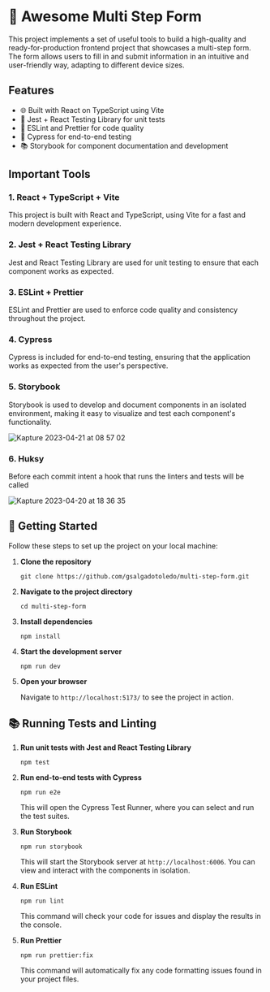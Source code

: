 # 👋 Awesome Multi Step Form

This project implements a set of useful tools to build a high-quality and ready-for-production frontend project that showcases a multi-step form. The form allows users to fill in and submit information in an intuitive and user-friendly way, adapting to different device sizes.

## Features

- 🌐 Built with React on TypeScript using Vite
- 🧪 Jest + React Testing Library for unit tests
- 🚨 ESLint and Prettier for code quality
- 🌲 Cypress for end-to-end testing
- 📚 Storybook for component documentation and development

## Important Tools

### 1. React + TypeScript + Vite

This project is built with React and TypeScript, using Vite for a fast and modern development experience.

### 2. Jest + React Testing Library

Jest and React Testing Library are used for unit testing to ensure that each component works as expected.

### 3. ESLint + Prettier

ESLint and Prettier are used to enforce code quality and consistency throughout the project.

### 4. Cypress

Cypress is included for end-to-end testing, ensuring that the application works as expected from the user's perspective.

### 5. Storybook

Storybook is used to develop and document components in an isolated environment, making it easy to visualize and test each component's functionality.

![Kapture 2023-04-21 at 08 57 02](https://user-images.githubusercontent.com/1288502/233655332-0534fdaf-55e0-4966-8acf-d3a6e49a0200.gif)

### 6. Huksy

Before each commit intent a hook that runs the linters and tests will be called

![Kapture 2023-04-20 at 18 36 35](https://user-images.githubusercontent.com/1288502/233508854-dd456699-4fd3-46c6-af8a-887cb57e8db8.gif)

## 🚀 Getting Started

Follow these steps to set up the project on your local machine:

1. **Clone the repository**

   ```
   git clone https://github.com/gsalgadotoledo/multi-step-form.git
   ```

2. **Navigate to the project directory**

   ```
   cd multi-step-form
   ```

3. **Install dependencies**

   ```
   npm install
   ```

4. **Start the development server**

   ```
   npm run dev
   ```

5. **Open your browser**

   Navigate to `http://localhost:5173/` to see the project in action.

## 📚 Running Tests and Linting

1. **Run unit tests with Jest and React Testing Library**

   ```
   npm test
   ```

2. **Run end-to-end tests with Cypress**

   ```
   npm run e2e
   ```

   This will open the Cypress Test Runner, where you can select and run the test suites.

3. **Run Storybook**

   ```
   npm run storybook
   ```

   This will start the Storybook server at `http://localhost:6006`. You can view and interact with the components in isolation.

4. **Run ESLint**

   ```
   npm run lint
   ```

   This command will check your code for issues and display the results in the console.

5. **Run Prettier**

   ```
   npm run prettier:fix
   ```

   This command will automatically fix any code formatting issues found in your project files.
